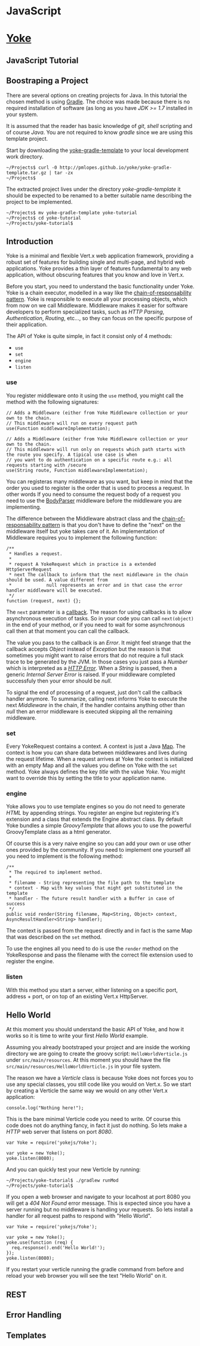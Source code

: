 # JavaScript

# [Yoke](/)

## JavaScript Tutorial

## Boostraping a Project

There are several options on creating projects for Java. In this tutorial the chosen method is using
[Gradle](http://www.gradle.org/). The choice was made because there is no required installation of software (as long as
you have *JDK >= 1.7* installed in your system.

It is assumed that the reader has basic knowledge of *git*, *shell* scripting and of course *Java*. You are not required
to know *gradle* since we are using this template project.

Start by downloading the [yoke-gradle-template](yoke-gradle-template.tar.gz) to your local development work directory.

    ~/Projects$ curl -0 http://pmlopes.github.io/yoke/yoke-gradle-template.tar.gz | tar -zx
    ~/Projects$

The extracted project lives under the directory *yoke-gradle-template* it should be expected to be renamed to a better
suitable name describing the project to be implemented.

    ~/Projects$ mv yoke-gradle-template yoke-tutorial
    ~/Projects$ cd yoke-tutorial
    ~/Projects/yoke-tutorial$


## Introduction

Yoke is a minimal and flexible Vert.x web application framework, providing a robust set of features for building single
and multi-page, and hybrid web applications. Yoke provides a thin layer of features fundamental to any web application,
without obscuring features that you know and love in Vert.x.

Before you start, you need to understand the basic functionality under Yoke. Yoke is a chain executor, modelled in a way
like the [chain-of-responsability pattern](http://en.wikipedia.org/wiki/Chain-of-responsibility_pattern). Yoke is
responsible to execute all your processing objects, which from now on we call Middleware. Middleware makes it easier for
software developers to perform specialized tasks, such as *HTTP Parsing*, *Authentication*, *Routing*, etc..., so they
can focus on the specific purpose of their application.

The API of Yoke is quite simple, in fact it consist only of 4 methods:

* ```use```
* ```set```
* ```engine```
* ```listen```

### use

You register middleware onto it using the ```use``` method, you might call the method with the following signatures:

    // Adds a Middleware (either from Yoke Middleware collection or your own to the chain.
    // This middleware will run on every request path
    use(Function middlewareImplementation);

    // Adds a Middleware (either from Yoke Middleware collection or your own to the chain.
    // This middleware will run only on requests which path starts with the route you specify. A tipical use case is when
    // you want to do authentication on a specific route e.g.: all requests starting with /secure
    use(String route, Function middlewareImplementation);

You can registeras many middleware as you want, but keep in mind that the order you used to register is the order that
is used to process a request. In other words If you need to consume the request body of a request you need to use the
[BodyParser](BodyParser.html) middleware before the middleware you are implementing.

The difference between the Middleware abstract class and the
[chain-of-responsability pattern](http://en.wikipedia.org/wiki/Chain-of-responsibility_pattern) is that you don't have
to define the "next" on the middleware itself but yoke takes care of it. An implementation of Middleware requires you
to implement the following function:

    /**
     * Handles a request.
     *
     * request A YokeRequest which in practice is a extended HttpServerRequest
     * next The callback to inform that the next middleware in the chain should be used. A value different from
     *             null represents an error and in that case the error handler middleware will be executed.
     */
    function (request, next) {};

The ```next``` parameter is a [callback](http://en.wikipedia.org/wiki/Callback_%28computer_programming%29). The reason
for using callbacks is to allow asynchronous execution of tasks. So in your code you can call ```next(object)```
in the end of your method, or if you need to wait for some asynchronous call then at that moment you can call the
callback.

The value you pass to the callback is an *Error*. It might feel strange that the callback accepts *Object* instead of
*Exception* but the reason is that sometimes you might want to raise errors that do not require a full stack trace to be
generated by the JVM. In those cases you just pass a *Number* which is interpreted as a
[*HTTP Error*](http://en.wikipedia.org/wiki/List_of_HTTP_status_codes). When a *String* is passed, then a generic
*Internal Server Error* is raised. If your middleware completed successfuly then your error should be *null*.

To signal the end of processing of a request, just don't call the callback handler anymore. To summarize, calling next
informs Yoke to execute the next *Middleware* in the chain, if the handler contains anything other than *null* then an
error middleware is executed skipping all the remaining middleware.

### set

Every YokeRequest contains a context. A context is just a Java
[Map](http://docs.oracle.com/javase/7/docs/api/java/util/Map.html). The context is how you can share data between
middlewares and lives during the request lifetime. When a request arrives at Yoke the context is initialized with an
empty Map and all the values you define on Yoke with the ```set``` method. Yoke always defines the key *title* with the
value *Yoke*. You might want to override this by setting the title to your application name.

### engine

Yoke allows you to use template engines so you do not need to generate *HTML* by appending strings. You register an
engine but registering it's extension and a class that extends the Engine abstract class. By default Yoke bundles a
simple *GroovyTemplate* that allows you to use the powerful GroovyTemplate class as a html generator.

Of course this is a very naive engine so you can add your own or use other ones provided by the community. If you need
to implement one yourself all you need to implement is the following method:

    /**
     * The required to implement method.
     *
     * filename - String representing the file path to the template
     * context - Map with key values that might get substituted in the template
     * handler - The future result handler with a Buffer in case of success
     */
    public void render(String filename, Map<String, Object> context, AsyncResultHandler<String> handler);

The context is passed from the request directly and in fact is the same Map that was described on the ```set``` method.

To use the engines all you need to do is use the ```render``` method on the YokeResponse and pass the filename with the
correct file extension used to register the engine.

### listen

With this method you start a server, either listening on a specific port, address + port, or on top of an existing
Vert.x HttpServer.


## Hello World

At this moment you should understand the basic API of Yoke, and how it works so it is time to write your first *Hello
World* example.

Assuming you already bootstraped your project and are inside the working directory we are going to create the groovy
script: ```HelloWorldVerticle.js``` under ```src/main/resources```. At this moment you should have the file
```src/main/resources/HelloWorldVerticle.js``` in your file system.

The reason we have a *Verticle* class is because Yoke does not forces you to use any special classes, you still code
like you would on Vert.x. So we start by creating a Verticle the same way we would on any other Vert.x application:

    console.log("Nothing here!");

This is the bare minimal Verticle code you need to write. Of course this code does not do anything fancy, in fact it
just do nothing. So lets make a *HTTP* web server that listens on port *8080*.

    var Yoke = require('yokejs/Yoke');

    var yoke = new Yoke();
    yoke.listen(8080);

And you can quickly test your new Verticle by running:

    ~/Projects/yoke-tutorial$ ./gradlew runMod
    ~/Projects/yoke-tutorial$

If you open a web browser and navigate to your localhost at port 8080 you will get a *404* *Not Found* error message.
This is expected since you have a server running but no middleware is handling your requests. So lets install a handler
for all request paths to respond with "Hello World".

    var Yoke = require('yokejs/Yoke');

    var yoke = new Yoke();
    yoke.use(function (req) {
      req.response().end('Hello World!');
    });
    yoke.listen(8080);

If you restart your verticle running the gradle command from before and reload your web browser you will see the text
"Hello World" on it.


## REST


## Error Handling


## Templates
